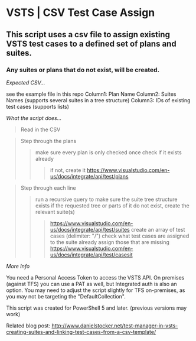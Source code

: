 # VSTS | CSV Test Case Assign 
## This script uses a csv file to assign existing VSTS test cases to a defined set of plans and suites. 
### Any suites or plans that do not exist, will be created. 

*Expected CSV...*

see the example file in this repo
Column1: Plan Name
Column2: Suites Names (supports several suites in a tree structure)
Column3: IDs of existing test cases (supports lists)

*What the script does...*

> Read in the CSV

> Step through the plans
>> make sure every plan is only checked once
>> check if it exists already
>>> if not, create it
>>> https://www.visualstudio.com/en-us/docs/integrate/api/test/plans

> Step through each line
>> run a recursive query to make sure the suite tree structure exists
>> if the requested tree or parts of it do not exist, create the relevant suite(s)
>>> https://www.visualstudio.com/en-us/docs/integrate/api/test/suites
>> create an array of test cases (delimiter: "/")
>> check what test cases are assigned to the suite already
>>> assign those that are missing
>>> https://www.visualstudio.com/en-us/docs/integrate/api/test/casesit

*More Info*

You need a Personal Access Token to access the VSTS API. 
On premises (against TFS) you can use a PAT as well, but Integrated auth is also an option. You may need to adjust the script slightly for TFS on-premises, as you may not be targeting the "DefaultCollection". 

This script was created for PowerShell 5 and later. (previous versions may work)

Related blog post: http://www.danielstocker.net/test-manager-in-vsts-creating-suites-and-linking-test-cases-from-a-csv-template/ 
